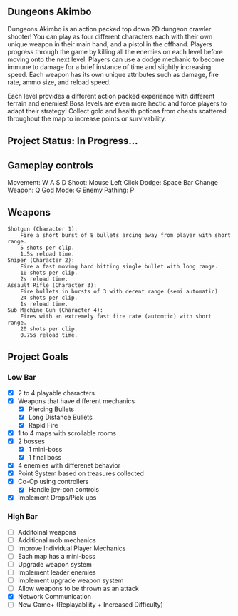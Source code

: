 ## Dungeons Akimbo
Dungeons Akimbo is an action packed top down 2D dungeon crawler shooter! You can play as
four different characters each with their own unique weapon in their main hand, and a pistol
in the offhand. Players progress through the game by killing all the enemies on each level
before moving onto the next level. Players can use a dodge mechanic to become immune to damage
for a brief instance of time and slightly increasing speed. Each weapon has its own unique attributes 
such as damage, fire rate, ammo size, and reload speed.

Each level provides a different action packed experience 
with different terrain and enemies! Boss levels are even more hectic and force players to adapt
their strategy! Collect gold and health potions from chests scattered throughout the map to
increase points or survivability.


## Project Status: In Progress... 

## Gameplay controls
Movement: W A S D
Shoot: Mouse Left Click
Dodge: Space Bar
Change Weapon: Q
God Mode: G
Enemy Pathing: P

## Weapons
	Shotgun (Character 1):
		Fire a short burst of 8 bullets arcing away from player with short range.
		5 shots per clip.
		1.5s reload time.
	Sniper (Character 2):
		Fire a fast moving hard hitting single bullet with long range.
		10 shots per clip.
		2s reload time.
	Assault Rifle (Character 3):
		Fire bullets in bursts of 3 with decent range (semi automatic)
		24 shots per clip.
		1s reload time.
	Sub Machine Gun (Character 4):
		Fires with an extremely fast fire rate (automtic) with short range.
		20 shots per clip.
		0.75s reload time.

## Project Goals
### Low Bar
- [x] 2 to 4 playable characters
- [x] Weapons that have different mechanics
    - [x] Piercing Bullets
    - [x] Long Distance Bullets
    - [x] Rapid Fire
- [x] 1 to 4 maps with scrollable rooms
- [x] 2 bosses
    - [x] 1 mini-boss
    - [x] 1 final boss
- [x] 4 enemies with differenet behavior
- [x] Point System based on treasures collected
- [x] Co-Op using controllers
    - [x] Handle joy-con controls
- [x] Implement Drops/Pick-ups

### High Bar
- [ ] Additoinal weapons
- [ ] Additional mob mechanics
- [ ] Improve Individual Player Mechanics
- [ ] Each map has a mini-boss
- [ ] Upgrade weapon system
- [ ] Implement leader enemies
- [ ] Implement upgrade weapon system
- [ ] Allow weapons to be thrown as an attack
- [x] Network Communication
- [ ] New Game+ (Replayabllity + Increased Difficulty)